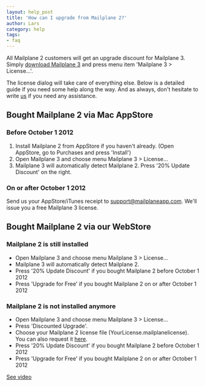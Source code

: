 ```yaml
---
layout: help_post
title: 'How can I upgrade from Mailplane 2?'
author: Lars
category: help
tags:
- faq
---
```


All Mailplane 2 customers will get an upgrade discount for Mailplane 3. Simply [download Mailplane 3](http://update.mailplaneapp.com/mailplane_3.php) and press menu item 'Mailplane 3 > License...'.

The license dialog will take care of everything else. Below is a detailed guide if you need some help along the way. And as always, don't hesitate to write [us](mailto:support@mailplaneapp.com) if you need any assistance.


## Bought Mailplane 2 via Mac AppStore

### Before October 1 2012

1. Install Mailplane 2 from AppStore if you haven't already. (Open AppStore, go to Purchases and press 'Install')
2. Open Mailplane 3 and choose menu Mailplane 3 > License...
3. Mailplane 3 will automatically detect Mailplane 2. Press '20% Update Discount' on the right.

### On or after October 1 2012

Send us your AppStore/iTunes receipt to <a href="mailto:support@mailplaneapp.com">support@mailplaneapp.com</a>. We'll issue you a free Mailplane 3 license.


## Bought Mailplane 2 via our WebStore

### Mailplane 2 is still installed

* Open Mailplane 3 and choose menu Mailplane 3 > License...
* Mailplane 3 will automatically detect Mailplane 2.
* Press '20% Update Discount' if you bought Mailplane 2 before October 1 2012
* Press 'Upgrade for Free' if you bought Mailplane 2 on or after October 1 2012

### Mailplane 2 is not installed anymore

* Open Mailplane 3 and choose menu Mailplane 3 > License...
* Press 'Discounted Upgrade'.
* Choose your Mailplane 2 license file (YourLicense.mailplanelicense). You can also request it [here](http://behemoth.mailplaneapp.com/support/resend_license).
* Press '20% Update Discount' if you bought Mailplane 2 before October 1 2012
* Press 'Upgrade for Free' if you bought Mailplane 2 on or after October 1 2012

[See video](/assets/faq/2013-04-14-how_can_i_upgrade_from_mailplane_2/upgrade_mp2_not_installed.mp4)